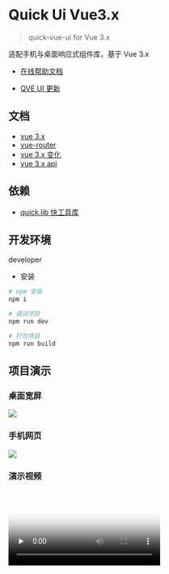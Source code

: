 # Quick Ui Vue3.x

> quick-vue-ui for Vue 3.x

适配手机与桌面响应式组件库，基于 Vue 3.x

- [在线帮助文档](https://qve.gitee.io/docs/)

- [QVE UI 更新](https://www.npmjs.com/package/qveui)

## 文档

- [vue 3.x](https://github.com/vuejs/vue-next/)
- [vue-router](https://github.com/vuejs/vue-router-next)
- [vue 3.x 变化](https://www.cnblogs.com/chengxuyuanaa/p/13068777.html)
- [vue 3.x api](https://composition-api.vuejs.org/zh/api.html#ref)

## 依赖

- [quick.lib 快工具库](https://www.npmjs.com/package/quick.lib)

## 开发环境

developer

- 安装

```bash
# npm 安装
npm i

# 调试项目
npm run dev

# 打包项目
npm run build

```

## 项目演示

### 桌面宽屏

<img src="https://qve.gitee.io/docs/files/web.png" />

### 手机网页

<img src="https://qve.gitee.io/docs/files/web-min.png" />

### 演示视频

<video id="video" controls="" preload="none" poster="https://qve.gitee.io/docs/files/web.png">
<source id="mp4" src="https://qve.gitee.io/docs/files/web.webm" type="video/webm">
</video>
